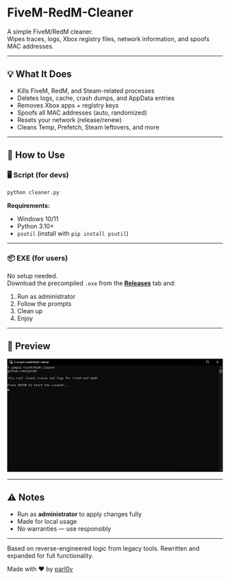 # FiveM-RedM-Cleaner

A simple FiveM/RedM cleaner.  
Wipes traces, logs, Xbox registry files, network information, and spoofs MAC addresses.

---

## 💡 What It Does

- Kills FiveM, RedM, and Steam-related processes  
- Deletes logs, cache, crash dumps, and AppData entries  
- Removes Xbox apps + registry keys  
- Spoofs all MAC addresses (auto, randomized)  
- Resets your network (release/renew)  
- Cleans Temp, Prefetch, Steam leftovers, and more  

---

## 🚀 How to Use

### 🖥️ Script (for devs)

```bash
python cleaner.py
```

**Requirements:**

- Windows 10/11  
- Python 3.10+  
- `psutil` (install with `pip install psutil`)

---

### 📦 EXE (for users)

No setup needed.  
Download the precompiled `.exe` from the [**Releases**](https://github.com/parl0v/FiveM-RedM-Cleaner/releases) tab and:

1. Run as administrator  
2. Follow the prompts  
3. Clean up 
4. Enjoy

---

## 🧼 Preview

![CLI Screenshot](https://raw.githubusercontent.com/parl0v/FiveM-RedM-Cleaner/main/screenshot.png)

---

## ⚠️ Notes

- Run as **administrator** to apply changes fully  
- Made for local usage  
- No warranties — use responsibly

---

Based on reverse-engineered logic from legacy tools. Rewritten and expanded for full functionality.

Made with ❤️ by [parl0v](https://github.com/parl0v)  
